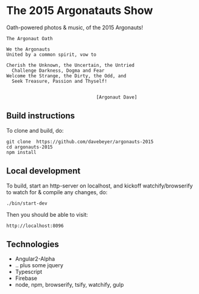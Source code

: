 # The 2015 Argonatauts Show

Oath-powered photos & music, of the 2015 Argonauts!

```
The Argonaut Oath

We the Argonauts
United by a common spirit, vow to

Cherish the Unknown, the Uncertain, the Untried
  Challenge Darkness, Dogma and Fear
Welcome the Strange, the Dirty, the Odd, and
  Seek Treasure, Passion and Thyself!


                                 [Argonaut Dave]
```

## Build instructions

To clone and build, do:

```
git clone  https://github.com/davebeyer/argonauts-2015
cd argonauts-2015
npm install
```

## Local development

To build, start an http-server on localhost, and kickoff watchify/browserify to watch for & compile any changes, do:

```
./bin/start-dev
```

Then you should be able to visit:

```
http://localhost:8096
```

## Technologies

* Angular2-Alpha 
* .. plus some jquery
* Typescript
* Firebase
* node, npm, browserify, tsify, watchify, gulp
